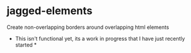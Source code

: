 jagged-elements
===============

Create non-overlapping borders around overlapping html elements


* This isn't functional yet, its a work in progress that I have just recently started *

